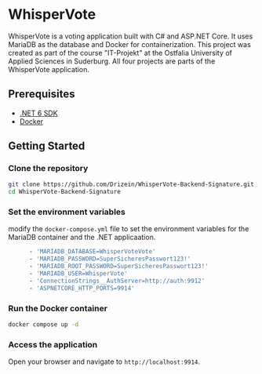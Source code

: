 ﻿# WhisperVote

WhisperVote is a voting application built with C# and ASP.NET Core. It uses MariaDB as the database and Docker for containerization.
This project was created as part of the course "IT-Projekt" at the Ostfalia University of Applied Sciences in Suderburg.
All four projects are parts of the WhisperVote application.

## Prerequisites

- [.NET 6 SDK](https://dotnet.microsoft.com/download/dotnet/6.0)
- [Docker](https://www.docker.com/get-started)

## Getting Started

### Clone the repository

```sh
git clone https://github.com/Drizein/WhisperVote-Backend-Signature.git
cd WhisperVote-Backend-Signature
```

### Set the environment variables

modify the `docker-compose.yml` file to set the environment variables for the MariaDB container and the .NET applicaation.

```sh
      - 'MARIADB_DATABASE=WhisperVoteVote'
      - 'MARIADB_PASSWORD=SuperSicheresPasswort123!'
      - 'MARIADB_ROOT_PASSWORD=SuperSicheresPasswort123!'
      - 'MARIADB_USER=WhisperVote'
      - 'ConnectionStrings__AuthServer=http://auth:9912'
      - 'ASPNETCORE_HTTP_PORTS=9914'
```

### Run the Docker container

```sh
docker compose up -d
```

### Access the application

Open your browser and navigate to `http://localhost:9914`.